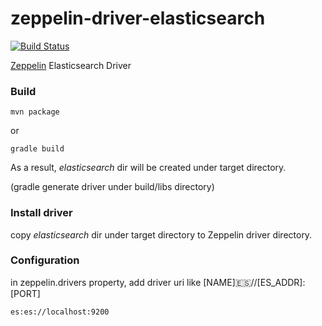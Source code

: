zeppelin-driver-elasticsearch
=============================

[![Build Status](https://travis-ci.org/NFLabs/zeppelin-driver-elasticsearch.png?branch=master)](https://travis-ci.org/NFLabs/zeppelin-driver-elasticsearch)

[Zeppelin](http://zeppelin-project.org) Elasticsearch Driver


### Build

```
mvn package
```

or

```
gradle build
```

As a result, _elasticsearch_ dir will be created under target directory.

(gradle generate driver under build/libs directory)

### Install driver

copy _elasticsearch_ dir under target directory to Zeppelin driver directory.

### Configuration

in zeppelin.drivers property, add driver uri like [NAME]:es://[ES_ADDR]:[PORT]

```
es:es://localhost:9200
```
